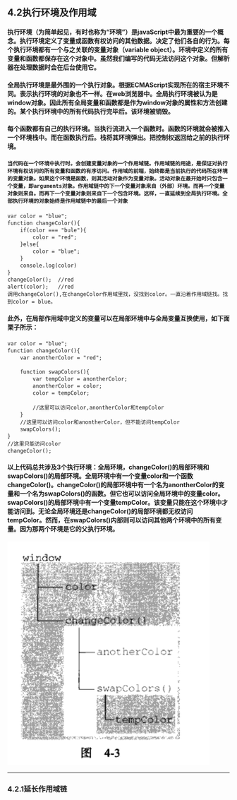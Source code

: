 ## 4.2执行环境及作用域

#### 执行环境（为简单起见，有时也称为“环境”）是javaScript中最为重要的一个概念。执行环境定义了变量或函数有权访问的其他数据。决定了他们各自的行为。每个执行环境都有一个与之关联的变量对象（variable object）。环境中定义的所有变量和函数都保存在这个对象中。虽然我们编写的代码无法访问这个对象。但解析器在处理数据时会在后台使用它。

#### 全局执行环境是最外围的一个执行对象。根据ECMAScript实现所在的宿主环境不同。表示执行环境的对象也不一样。在web浏览器中。全局执行环境被认为是window对象。因此所有全局变量和函数都是作为window对象的属性和方法创建的。某个执行环境中的所有代码执行完毕后。该环境被销毁。

#### 每个函数都有自己的执行环境。当执行流进入一个函数时。函数的环境就会被推入一个环境栈中。而在函数执行后。栈将其环境弹出。把控制权返回给之前的执行环境。

#### `当代码在一个环境中执行时。会创建变量对象的一个作用域链。作用域链的用途，是保证对执行环境有权访问的所有变量和函数的有序访问。作用域的前端，始终都是当前执行的代码所在环境的变量对象。如果这个环境是函数，则其活动对象作为变量对象。活动对象在最开始时只包含一个变量，即arguments对象。作用域链中的下一个变量对象来自（外部）环境。而再一个变量对象则来自。而再下一个变量对象则来自下一个包含环境。这样，一直延续到全局执行环境。全部执行环境的对象始终是作用域链中的最后一个对象`
```
var color = "blue";
function changeColor(){
    if(color === "bule"){
        color = "red";
    }else{
        color = "blue";
    }
    console.log(color)
}
changeColor();  //red
alert(color);   //red
调用changeColor(),在changeColor作用域里找，没找到color。一直沿着作用域链找。找到color = blue。
```
#### 此外，在局部作用域中定义的变量可以在局部环境中与全局变量互换使用，如下面栗子所示：
```
var color = "blue";
function changeColor(){
    var anontherColor = "red";
    
    function swapColors(){
        var tempColor = anontherColor;
        anontherColor = color;
        color = tempColor;

        //这里可以访问color,anontherColor和tempColor
    }
    //这里可以访问color和anontherColor，但不能访问tempColor
    swapColors();
}
//这里只能访问color
changeColor();
```

#### 以上代码总共涉及3个执行环境：全局环境，changeColor()的局部环境和swapColors()的局部环境。全局环境中有一个变量color和一个函数changeColor()。changeColor()的局部环境中有一个名为anontherColor的变量和一个名为swapColors()的函数。但它也可以访问全局环境中的变量color。swapColors()的局部环境中有一个变量tempColor。该变量只能在这个环境中才能访问到。无论全局环境还是changeColor()的局部环境都无权访问tempColor。然而，在swapColors()内部则可以访问其他两个环境中的所有变量。因为那两个环境是它的父执行环境。
![Image text](../红宝书img/color作用域链.jpg)

----

### 4.2.1延长作用域链


